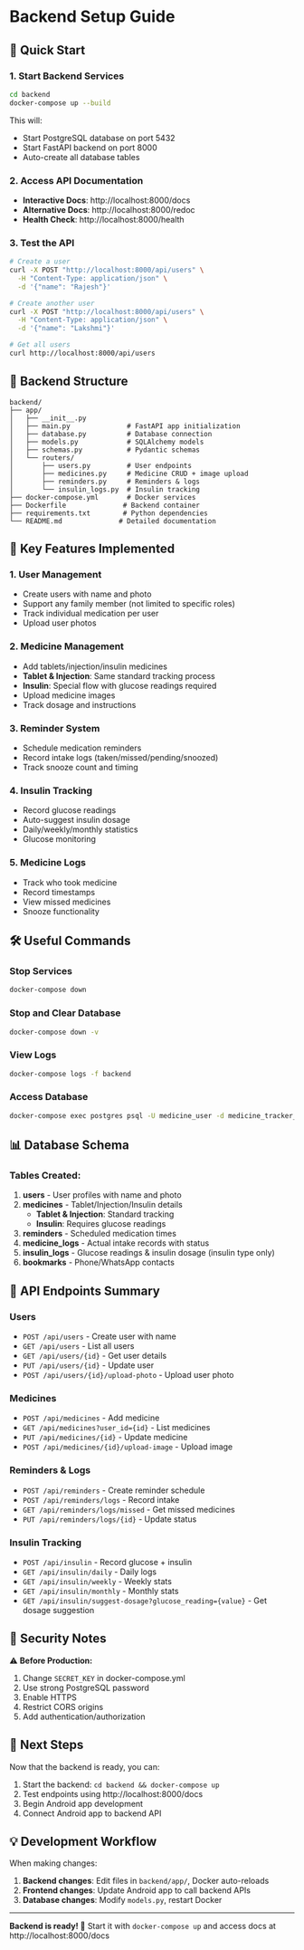 # Backend Setup Guide

## 🚀 Quick Start

### 1. Start Backend Services
```bash
cd backend
docker-compose up --build
```

This will:
- Start PostgreSQL database on port 5432
- Start FastAPI backend on port 8000
- Auto-create all database tables

### 2. Access API Documentation
- **Interactive Docs**: http://localhost:8000/docs
- **Alternative Docs**: http://localhost:8000/redoc
- **Health Check**: http://localhost:8000/health

### 3. Test the API
```bash
# Create a user
curl -X POST "http://localhost:8000/api/users" \
  -H "Content-Type: application/json" \
  -d '{"name": "Rajesh"}'

# Create another user
curl -X POST "http://localhost:8000/api/users" \
  -H "Content-Type: application/json" \
  -d '{"name": "Lakshmi"}'

# Get all users
curl http://localhost:8000/api/users
```

## 📁 Backend Structure

```
backend/
├── app/
│   ├── __init__.py
│   ├── main.py              # FastAPI app initialization
│   ├── database.py          # Database connection
│   ├── models.py            # SQLAlchemy models
│   ├── schemas.py           # Pydantic schemas
│   └── routers/
│       ├── users.py         # User endpoints
│       ├── medicines.py     # Medicine CRUD + image upload
│       ├── reminders.py     # Reminders & logs
│       └── insulin_logs.py  # Insulin tracking
├── docker-compose.yml       # Docker services
├── Dockerfile              # Backend container
├── requirements.txt        # Python dependencies
└── README.md              # Detailed documentation
```

## 🔑 Key Features Implemented

### 1. User Management
- Create users with name and photo
- Support any family member (not limited to specific roles)
- Track individual medication per user
- Upload user photos

### 2. Medicine Management
- Add tablets/injection/insulin medicines
- **Tablet & Injection**: Same standard tracking process
- **Insulin**: Special flow with glucose readings required
- Upload medicine images
- Track dosage and instructions

### 3. Reminder System
- Schedule medication reminders
- Record intake logs (taken/missed/pending/snoozed)
- Track snooze count and timing

### 4. Insulin Tracking
- Record glucose readings
- Auto-suggest insulin dosage
- Daily/weekly/monthly statistics
- Glucose monitoring

### 5. Medicine Logs
- Track who took medicine
- Record timestamps
- View missed medicines
- Snooze functionality

## 🛠️ Useful Commands

### Stop Services
```bash
docker-compose down
```

### Stop and Clear Database
```bash
docker-compose down -v
```

### View Logs
```bash
docker-compose logs -f backend
```

### Access Database
```bash
docker-compose exec postgres psql -U medicine_user -d medicine_tracker_db
```

## 📊 Database Schema

### Tables Created:
1. **users** - User profiles with name and photo
2. **medicines** - Tablet/Injection/Insulin details
   - **Tablet & Injection**: Standard tracking
   - **Insulin**: Requires glucose readings
3. **reminders** - Scheduled medication times
4. **medicine_logs** - Actual intake records with status
5. **insulin_logs** - Glucose readings & insulin dosage (insulin type only)
6. **bookmarks** - Phone/WhatsApp contacts

## 🔗 API Endpoints Summary

### Users
- `POST /api/users` - Create user with name
- `GET /api/users` - List all users
- `GET /api/users/{id}` - Get user details
- `PUT /api/users/{id}` - Update user
- `POST /api/users/{id}/upload-photo` - Upload user photo

### Medicines
- `POST /api/medicines` - Add medicine
- `GET /api/medicines?user_id={id}` - List medicines
- `PUT /api/medicines/{id}` - Update medicine
- `POST /api/medicines/{id}/upload-image` - Upload image

### Reminders & Logs
- `POST /api/reminders` - Create reminder schedule
- `POST /api/reminders/logs` - Record intake
- `GET /api/reminders/logs/missed` - Get missed medicines
- `PUT /api/reminders/logs/{id}` - Update status

### Insulin Tracking
- `POST /api/insulin` - Record glucose + insulin
- `GET /api/insulin/daily` - Daily logs
- `GET /api/insulin/weekly` - Weekly stats
- `GET /api/insulin/monthly` - Monthly stats
- `GET /api/insulin/suggest-dosage?glucose_reading={value}` - Get dosage suggestion

## 🔐 Security Notes

⚠️ **Before Production:**
1. Change `SECRET_KEY` in docker-compose.yml
2. Use strong PostgreSQL password
3. Enable HTTPS
4. Restrict CORS origins
5. Add authentication/authorization

## 🎯 Next Steps

Now that the backend is ready, you can:
1. Start the backend: `cd backend && docker-compose up`
2. Test endpoints using http://localhost:8000/docs
3. Begin Android app development
4. Connect Android app to backend API

## 💡 Development Workflow

When making changes:
1. **Backend changes**: Edit files in `backend/app/`, Docker auto-reloads
2. **Frontend changes**: Update Android app to call backend APIs
3. **Database changes**: Modify `models.py`, restart Docker

---

**Backend is ready! 🎉** Start it with `docker-compose up` and access docs at http://localhost:8000/docs

